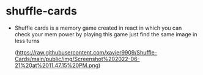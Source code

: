 # shuffle-cards
* Shuffle cards is a memory game created in react in which you can check your mem
  power by playing this game just find the same image in less turns

   (https://raw.githubusercontent.com/xavier9909/Shuffle-Cards/main/public/img/Screenshot%202022-06-21%20at%2011.47.15%20PM.png)
 
